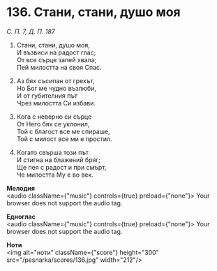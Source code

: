# 136. Стани, стани, душо моя

_С. П. 7, Д. П. 187_

1. Стани, стани, душо моя,  
И възвиси на радост глас;  
От все сърце запей хвала;  
Пей милостта на своя Спас.  

2. Аз бях съсипан от грехът,  
Но Бог ме чудно възлюби,  
И от губителния път  
Чрез милостта Си избави.  

3. Кога с неверно си сърце  
От Него бях се уклонил,  
Той с благост все ме спираше,  
Той с милост все ми е простил.  

4. Когато свърша този път  
И стигна на блажений бряг;  
Ще пея с радост и при смърт,  
Че милостта Му е во век.

**Мелодия**  
<audio className={"music"} controls={true} preload={"none"}>
    <source src="/pesnarka/mp3/136.mp3" type="audio/mpeg"/>
    Your browser does not support the audio tag.
</audio>

**Едноглас**  
<audio className={"music"} controls={true} preload={"none"}>
    <source src="/pesnarka/transp/136.mp3" type="audio/mpeg"/>
    Your browser does not support the audio tag.
</audio>

**Ноти**  
<img alt="ноти" className={"score"} height="300" src="/pesnarka/scores/136.jpg" width="212"/>
